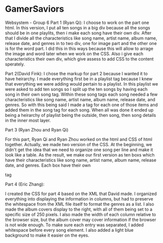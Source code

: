 # GamerSaviors
Websystem - Group 6
Part 1 (Ryan Qi):
  I choose to work on the part one html. In this version, I put all ten songs in a big div because all the songs should be in one playlits, then i make each song have their own div. After that I divide all the characteristics like song name, artist name, album name, release date, and genres in to two div, one for image part and the other one is for the word part. I did this in this ways because this will allow to arrage the image and word later when we work on the CSS. Also i give each characteristics their own div, which give assess to add CSS to the content sperately. 

Part 2(David Fink):
  I chose the markup for part 2 because I wanted it to have heirarchy. I made everything first be in a playlist tag because I knew that everything we were adding would pertain to a playlist. In this playlist we were asked to add ten songs so I split up the ten songs by having each song in their own song tag. Within these song tags each song needed a few characteristics like song name, artist name, album name, release date, and genres. So with this being said I made a tag for each one of those items and added them in the song tag for each song. When all was done it ended up being a heirarchy of playlist being the outside, then song, then song details in the inner most layer.
  
Part 3 (Ryan Zhou and Ryan Qi)    
  
  For this part, Ryan Qi and Ryan Zhou worked on the html and CSS of html together. Actually, we made two version of the CSS. At the beginning, we didn't get the idea that we need to organize one song per line and make it look like a table. As the result, we make our first version as ten boxs which have their characteristics like song name, artist name, album name, release date, and genres. Each box have their own <div> tag 
  
Part 4 (Eric Zhang):

  I created the CSS for part 4 based on the XML that David made. I organized everything into displaying the information in columns, but had to preserve the whitespace from the XML file itself to format the genres as a list. I also made the album covers display to the right, with all of them being set to a specific size of 250 pixels. I also made the width of each column relative to the browser size, but the album cover may cover information if the browser is not wide enough. To make sure each entry was separated, I added whitespace before every song element. I also added a light blue background to make it easier on the eyes.
